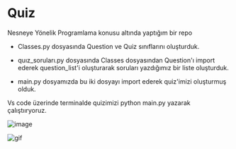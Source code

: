 # Quiz

Nesneye Yönelik Programlama konusu altında yaptığım bir repo

* Classes.py dosyasında Question ve Quiz sınıflarını oluşturduk.

* quız_soruları.py dosyasında Classes dosyasından Question'ı import ederek question_list'i oluşturarak soruları yazdığımız bir liste oluşturduk.

* main.py dosyamızda bu iki dosyayı import ederek quiz'imizi oluşturmuş olduk.

Vs code üzerinde terminalde quizimizi python main.py yazarak çalıştııryoruz.

 ![image](https://user-images.githubusercontent.com/111927932/203020782-7c90f6d4-a85b-4e04-bcb9-b7d582c605dd.png)

 
![gif](https://media.giphy.com/media/V2kUX29OYvK4JZuXm5/giphy.gif)
 
